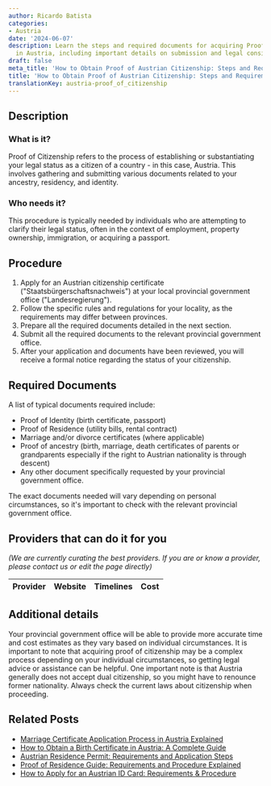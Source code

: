 ```yaml
---
author: Ricardo Batista
categories:
- Austria
date: '2024-06-07'
description: Learn the steps and required documents for acquiring Proof of Citizenship
  in Austria, including important details on submission and legal considerations.
draft: false
meta_title: 'How to Obtain Proof of Austrian Citizenship: Steps and Requirements'
title: 'How to Obtain Proof of Austrian Citizenship: Steps and Requirements'
translationKey: austria-proof_of_citizenship
---
```


## Description
### What is it?
Proof of Citizenship refers to the process of establishing or substantiating your legal status as a citizen of a country - in this case, Austria. This involves gathering and submitting various documents related to your ancestry, residency, and identity.

### Who needs it?
This procedure is typically needed by individuals who are attempting to clarify their legal status, often in the context of employment, property ownership, immigration, or acquiring a passport.

## Procedure
1. Apply for an Austrian citizenship certificate ("Staatsbürgerschaftsnachweis") at your local provincial government office ("Landesregierung"). 
2. Follow the specific rules and regulations for your locality, as the requirements may differ between provinces. 
3. Prepare all the required documents detailed in the next section. 
4. Submit all the required documents to the relevant provincial government office.
5. After your application and documents have been reviewed, you will receive a formal notice regarding the status of your citizenship. 

## Required Documents
A list of typical documents required include:
- Proof of Identity (birth certificate, passport)
- Proof of Residence (utility bills, rental contract)
- Marriage and/or divorce certificates (where applicable)
- Proof of ancestry (birth, marriage, death certificates of parents or grandparents especially if the right to Austrian nationality is through descent)
- Any other document specifically requested by your provincial government office.

The exact documents needed will vary depending on personal circumstances, so it's important to check with the relevant provincial government office.

## Providers that can do it for you

_(We are currently curating the best providers. If you are or know a provider, please contact us or edit the page directly)_

| Provider        |     Website     |     Timelines    |       Cost      |
| :-------------: | :-------------: |  :-------------: | :-------------: |

## Additional details
Your provincial government office will be able to provide more accurate time and cost estimates as they vary based on individual circumstances. It is important to note that acquiring proof of citizenship may be a complex process depending on your individual circumstances, so getting legal advice or assistance can be helpful.
One important note is that Austria generally does not accept dual citizenship, so you might have to renounce former nationality. Always check the current laws about citizenship when proceeding.


## Related Posts

- [Marriage Certificate Application Process in Austria Explained](https://tramitit.com/guides/austria/marriage_certificate_application/)
- [How to Obtain a Birth Certificate in Austria: A Complete Guide](https://tramitit.com/guides/austria/birth_certificate_application/)
- [Austrian Residence Permit: Requirements and Application Steps](https://tramitit.com/guides/austria/residence_permit_application/)
- [Proof of Residence Guide: Requirements and Procedure Explained](https://tramitit.com/guides/austria/proof_of_residence/)
- [How to Apply for an Austrian ID Card: Requirements & Procedure](https://tramitit.com/guides/austria/id_card_application/)